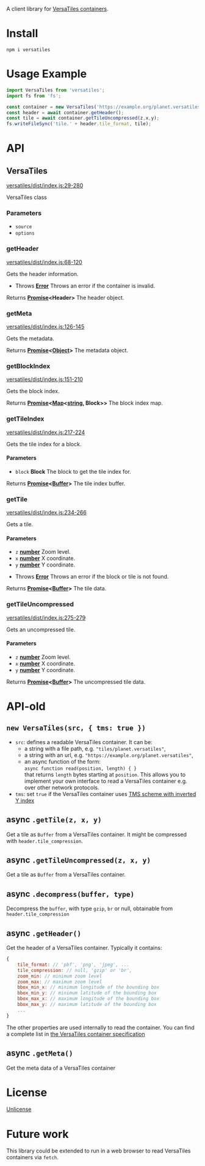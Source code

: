 A client library for [VersaTiles containers](https://github.com/versatiles-org/versatiles-spec).

# Install

`npm i versatiles`

# Usage Example

```js
import VersaTiles from 'versatiles';
import fs from 'fs';

const container = new VersaTiles('https://example.org/planet.versatiles');
const header = await container.getHeader();
const tile = await container.getTileUncompressed(z,x,y);
fs.writeFileSync('tile.' + header.tile_format, tile);
```

# API

<!-- Generated by documentation.js. Update this documentation by updating the source code. -->

## VersaTiles

[versatiles/dist/index.js:29-280](https://github.com/versatiles-org/node-versatiles/blob/5e6719f22030134e133e7f8d2cc53b54817c3cc7/versatiles/dist/index.js#L29-L280 "Source code on GitHub")

VersaTiles class

### Parameters

* `source` &#x20;
* `options` &#x20;

### getHeader

[versatiles/dist/index.js:68-120](https://github.com/versatiles-org/node-versatiles/blob/5e6719f22030134e133e7f8d2cc53b54817c3cc7/versatiles/dist/index.js#L68-L120 "Source code on GitHub")

Gets the header information.

* Throws **[Error](https://developer.mozilla.org/docs/Web/JavaScript/Reference/Global_Objects/Error)** Throws an error if the container is invalid.

Returns **[Promise](https://developer.mozilla.org/docs/Web/JavaScript/Reference/Global_Objects/Promise)\<Header>** The header object.

### getMeta

[versatiles/dist/index.js:126-145](https://github.com/versatiles-org/node-versatiles/blob/5e6719f22030134e133e7f8d2cc53b54817c3cc7/versatiles/dist/index.js#L126-L145 "Source code on GitHub")

Gets the metadata.

Returns **[Promise](https://developer.mozilla.org/docs/Web/JavaScript/Reference/Global_Objects/Promise)<[Object](https://developer.mozilla.org/docs/Web/JavaScript/Reference/Global_Objects/Object)>** The metadata object.

### getBlockIndex

[versatiles/dist/index.js:151-210](https://github.com/versatiles-org/node-versatiles/blob/5e6719f22030134e133e7f8d2cc53b54817c3cc7/versatiles/dist/index.js#L151-L210 "Source code on GitHub")

Gets the block index.

Returns **[Promise](https://developer.mozilla.org/docs/Web/JavaScript/Reference/Global_Objects/Promise)<[Map](https://developer.mozilla.org/docs/Web/JavaScript/Reference/Global_Objects/Map)<[string](https://developer.mozilla.org/docs/Web/JavaScript/Reference/Global_Objects/String), Block>>** The block index map.

### getTileIndex

[versatiles/dist/index.js:217-224](https://github.com/versatiles-org/node-versatiles/blob/5e6719f22030134e133e7f8d2cc53b54817c3cc7/versatiles/dist/index.js#L217-L224 "Source code on GitHub")

Gets the tile index for a block.

#### Parameters

* `block` **Block** The block to get the tile index for.

Returns **[Promise](https://developer.mozilla.org/docs/Web/JavaScript/Reference/Global_Objects/Promise)<[Buffer](https://nodejs.org/api/buffer.html)>** The tile index buffer.

### getTile

[versatiles/dist/index.js:234-266](https://github.com/versatiles-org/node-versatiles/blob/5e6719f22030134e133e7f8d2cc53b54817c3cc7/versatiles/dist/index.js#L234-L266 "Source code on GitHub")

Gets a tile.

#### Parameters

* `z` **[number](https://developer.mozilla.org/docs/Web/JavaScript/Reference/Global_Objects/Number)** Zoom level.
* `x` **[number](https://developer.mozilla.org/docs/Web/JavaScript/Reference/Global_Objects/Number)** X coordinate.
* `y` **[number](https://developer.mozilla.org/docs/Web/JavaScript/Reference/Global_Objects/Number)** Y coordinate.

<!---->

* Throws **[Error](https://developer.mozilla.org/docs/Web/JavaScript/Reference/Global_Objects/Error)** Throws an error if the block or tile is not found.

Returns **[Promise](https://developer.mozilla.org/docs/Web/JavaScript/Reference/Global_Objects/Promise)<[Buffer](https://nodejs.org/api/buffer.html)>** The tile data.

### getTileUncompressed

[versatiles/dist/index.js:275-279](https://github.com/versatiles-org/node-versatiles/blob/5e6719f22030134e133e7f8d2cc53b54817c3cc7/versatiles/dist/index.js#L275-L279 "Source code on GitHub")

Gets an uncompressed tile.

#### Parameters

* `z` **[number](https://developer.mozilla.org/docs/Web/JavaScript/Reference/Global_Objects/Number)** Zoom level.
* `x` **[number](https://developer.mozilla.org/docs/Web/JavaScript/Reference/Global_Objects/Number)** X coordinate.
* `y` **[number](https://developer.mozilla.org/docs/Web/JavaScript/Reference/Global_Objects/Number)** Y coordinate.

Returns **[Promise](https://developer.mozilla.org/docs/Web/JavaScript/Reference/Global_Objects/Promise)<[Buffer](https://nodejs.org/api/buffer.html)>** The uncompressed tile data.

# API-old

## `new VersaTiles(src, { tms: true })`

* `src`: defines a readable VersaTiles container. It can be:
  * a string with a file path, e.g. `"tiles/planet.versatiles"`,
  * a string with an url, e.g. `"https://example.org/planet.versatiles"`,
  * an async function of the form:\
    `async function read(position, length) { }`\
    that returns `length` bytes starting at `position`. This allows you to implement your own interface to read a VersaTiles container e.g. over other network protocols.
* `tms`: set `true` if the VersaTiles container uses [TMS scheme with inverted Y index](https://gist.github.com/tmcw/4954720)

## async `.getTile(z, x, y)`

Get a tile as `Buffer` from a VersaTiles container.
It might be compressed with `header.tile_compression`.

## async `.getTileUncompressed(z, x, y)`

Get a tile as `Buffer` from a VersaTiles container.

## async `.decompress(buffer, type)`

Decompress the `buffer`, with type `gzip`, `br` or null, obtainable from `header.tile_compression`

## async `.getHeader()`

Get the header of a VersaTiles container. Typically it contains:

```javascript
{
	tile_format: // 'pbf', 'png', 'jpeg', ...
	tile_compression: // null, 'gzip' or 'br',
	zoom_min: // minimum zoom level
	zoom_max: // maximum zoom level
	bbox_min_x: // minimum longitude of the bounding box
	bbox_min_y: // minimum latitude of the bounding box
	bbox_max_x: // maximum longitude of the bounding box
	bbox_max_y: // maximum latitude of the bounding box
	...
}
```

The other properties are used internally to read the container. You can find a complete list in [the VersaTiles container specification](https://github.com/versatiles-org/versatiles-spec/blob/main/v02/readme.md#file_header)

## async `.getMeta()`

Get the meta data of a VersaTiles container

# License

[Unlicense](./LICENSE.md)

# Future work

This library could be extended to run in a web browser to read VersaTiles containers via `fetch`.
